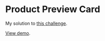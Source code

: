 # Product Preview Card

My solution to [this challenge](https://www.frontendmentor.io/challenges/product-preview-card-component-GO7UmttRfa).

[View demo](https://nimonian.github.io/product-preview-card-component/).

